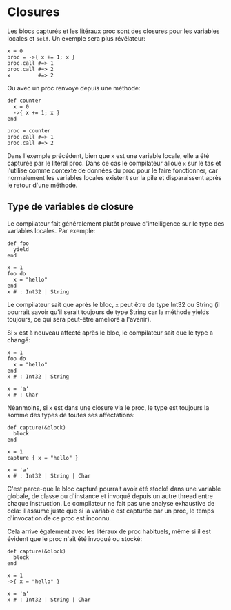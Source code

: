 # Closures

Les blocs capturés et les litéraux proc sont des closures pour les variables locales et `self`.
Un exemple sera plus révélateur:

```crystal
x = 0
proc = ->{ x += 1; x }
proc.call #=> 1
proc.call #=> 2
x         #=> 2
```

Ou avec un proc renvoyé depuis une méthode:

```crystal
def counter
  x = 0
  ->{ x += 1; x }
end

proc = counter
proc.call #=> 1
proc.call #=> 2
```

Dans l'exemple précédent, bien que `x` est une variable locale, elle a été capturée par le litéral proc.
Dans ce cas le compilateur alloue `x` sur le tas et l'utilise comme contexte de données du proc pour le faire fonctionner,
car normalement les variables locales existent sur la pile et disparaissent après le retour d'une méthode.

## Type de variables de closure

Le compilateur fait généralement plutôt preuve d'intelligence sur le type des variables locales. Par exemple:

```crystal
def foo
  yield
end

x = 1
foo do
  x = "hello"
end
x # : Int32 | String
```

Le compilateur sait que après le bloc, `x` peut être de type Int32 ou String
(il pourrait savoir qu'il serait toujours de type String car la méthode yields toujours, ce qui sera peut-être amélioré à l'avenir).

Si `x` est à nouveau affecté après le bloc, le compilateur sait que le type a changé:

```crystal
x = 1
foo do
  x = "hello"
end
x # : Int32 | String

x = 'a'
x # : Char
```

Néanmoins, si `x` est dans une closure via le proc, le type est toujours la somme des types de toutes ses affectations:

```crystal
def capture(&block)
  block
end

x = 1
capture { x = "hello" }

x = 'a'
x # : Int32 | String | Char
```

C'est parce-que le bloc capturé pourrait avoir été stocké dans une variable globale, de classe ou d'instance et invoqué depuis un autre thread entre chaque instruction.
Le compilateur ne fait pas une analyse exhaustive de cela: il assume juste que si la variable est capturée par un proc, le temps d'invocation de ce proc est inconnu.

Cela arrive également avec les litéraux de proc habituels, même si il est évident que le proc n'ait été invoqué ou stocké:

```crystal
def capture(&block)
  block
end

x = 1
->{ x = "hello" }

x = 'a'
x # : Int32 | String | Char
```
